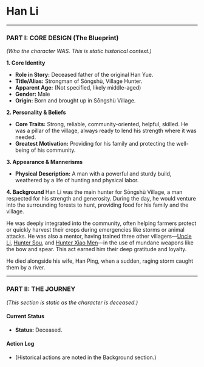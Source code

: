 # Han Li

---

### **PART I: CORE DESIGN (The Blueprint)**
*(Who the character WAS. This is static historical context.)*

**1. Core Identity**
* **Role in Story:** Deceased father of the original Han Yue.
* **Title/Alias:** Strongman of Sōngshù, Village Hunter.
* **Apparent Age:** (Not specified, likely middle-aged)
* **Gender:** Male
* **Origin:** Born and brought up in Sōngshù Village.

**2. Personality & Beliefs**
* **Core Traits:** Strong, reliable, community-oriented, helpful, skilled. He was a pillar of the village, always ready to lend his strength where it was needed.
* **Greatest Motivation:** Providing for his family and protecting the well-being of his community.

**3. Appearance & Mannerisms**
* **Physical Description:** A man with a powerful and sturdy build, weathered by a life of hunting and physical labor.

**4. Background**
Han Li was the main hunter for Sōngshù Village, a man respected for his strength and generosity. During the day, he would venture into the surrounding forests to hunt, providing food for his family and the village.

He was deeply integrated into the community, often helping farmers protect or quickly harvest their crops during emergencies like storms or animal attacks. He was also a mentor, having trained three other villagers—[Uncle Li](./li_ken.md), [Hunter Sou](./sou_men.md), and [Hunter Xiao Men](./xiao_men.md)—in the use of mundane weapons like the bow and spear. This act earned him their deep gratitude and loyalty.

He died alongside his wife, Han Ping, when a sudden, raging storm caught them by a river.

---

### **PART II: THE JOURNEY**
*(This section is static as the character is deceased.)*

#### **Current Status**
* **Status:** Deceased.

#### **Action Log**
* (Historical actions are noted in the Background section.)
